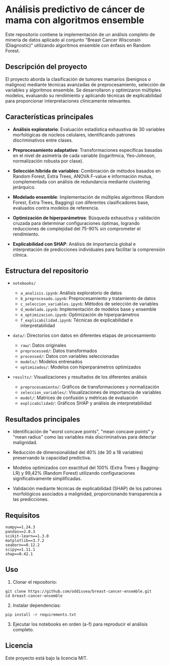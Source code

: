 # Análisis predictivo de cáncer de mama con algoritmos ensemble

Este repositorio contiene la implementación de un análisis completo de minería de datos aplicado al conjunto "Breast Cancer Wisconsin (Diagnostic)" utilizando algoritmos ensemble con énfasis en Random Forest.

## Descripción del proyecto

El proyecto aborda la clasificación de tumores mamarios (benignos o malignos) mediante técnicas avanzadas de preprocesamiento, selección de variables y algoritmos ensemble. Se desarrollaron y optimizaron múltiples modelos, evaluando su rendimiento y aplicando técnicas de explicabilidad para proporcionar interpretaciones clínicamente relevantes.

## Características principales

- **Análisis exploratorio**: Evaluación estadística exhaustiva de 30 variables morfológicas de núcleos celulares, identificando patrones discriminativos entre clases.
  
- **Preprocesamiento adaptativo**: Transformaciones específicas basadas en el nivel de asimetría de cada variable (logarítmica, Yeo-Johnson, normalización robusta por clase).
  
- **Selección híbrida de variables**: Combinación de métodos basados en Random Forest, Extra Trees, ANOVA F-value e información mutua, complementada con análisis de redundancia mediante clustering jerárquico.
  
- **Modelado ensemble**: Implementación de múltiples algoritmos (Random Forest, Extra Trees, Bagging) con diferentes clasificadores base, evaluados contra modelos de referencia.
  
- **Optimización de hiperparámetros**: Búsqueda exhaustiva y validación cruzada para determinar configuraciones óptimas, logrando reducciones de complejidad del 75-90% sin comprometer el rendimiento.
  
- **Explicabilidad con SHAP**: Análisis de importancia global e interpretación de predicciones individuales para facilitar la comprensión clínica.

## Estructura del repositorio

- `notebooks/`
  - `a_analisis.ipynb`: Análisis exploratorio de datos
  - `b_preprocesado.ipynb`: Preprocesamiento y tratamiento de datos
  - `c_seleccion_variables.ipynb`: Métodos de selección de variables
  - `d_modelado.ipynb`: Implementación de modelos base y ensemble
  - `e_optimizacion.ipynb`: Optimización de hiperparámetros
  - `f_explicabilidad.ipynb`: Técnicas de explicabilidad e interpretabilidad

- `data/`: Directorios con datos en diferentes etapas de procesamiento
  - `raw/`: Datos originales
  - `preprocessed/`: Datos transformados
  - `processed/`: Datos con variables seleccionadas
  - `models/`: Modelos entrenados
  - `optimizados/`: Modelos con hiperparámetros optimizados

- `results/`: Visualizaciones y resultados de los diferentes análisis
  - `preprocesamiento/`: Gráficos de transformaciones y normalización
  - `seleccion_variables/`: Visualizaciones de importancia de variables
  - `model/`: Matrices de confusión y métricas de evaluación
  - `explicabilidad/`: Gráficos SHAP y análisis de interpretabilidad

## Resultados principales

- Identificación de "worst concave points", "mean concave points" y "mean radius" como las variables más discriminativas para detectar malignidad.
  
- Reducción de dimensionalidad del 40% (de 30 a 18 variables) preservando la capacidad predictiva.
  
- Modelos optimizados con exactitud del 100% (Extra Trees y Bagging-LR) y 99,42% (Random Forest) utilizando configuraciones significativamente simplificadas.
  
- Validación mediante técnicas de explicabilidad (SHAP) de los patrones morfológicos asociados a malignidad, proporcionando transparencia a las predicciones.

## Requisitos

```
numpy==1.24.3
pandas==2.0.3
scikit-learn==1.3.0
matplotlib==3.7.2
seaborn==0.12.2
scipy==1.11.1
shap==0.42.1
```

## Uso

1. Clonar el repositorio:
```
git clone https://github.com/oddissea/breast-cancer-ensemble.git
cd breast-cancer-ensemble
```

2. Instalar dependencias:
```
pip install -r requirements.txt
```

3. Ejecutar los notebooks en orden (a-f) para reproducir el análisis completo.


## Licencia

Este proyecto está bajo la licencia MIT.
